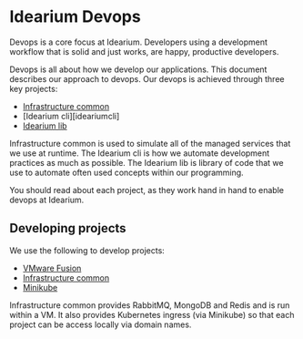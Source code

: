 # Idearium Devops

Devops is a core focus at Idearium. Developers using a development workflow that is solid and just works, are happy, productive developers.

Devops is all about how we develop our applications. This document describes our approach to devops. Our devops is achieved through three key projects:

- [Infrastructure common][infrastructurecommon]
- [Idearium cli][ideariumcli]
- [Idearium lib][ideariumlib]

Infrastructure common is used to simulate all of the managed services that we use at runtime. The Idearium cli is how we automate development practices as much as possible. The Idearium lib is library of code that we use to automate often used concepts within our programming.

You should read about each project, as they work hand in hand to enable devops at Idearium.

## Developing projects

We use the following to develop projects:

- [VMware Fusion][vmwarefusion]
- [Infrastructure common][infrastructurecommon]
- [Minikube][minikube]

Infrastructure common provides RabbitMQ, MongoDB and Redis and is run within a VM. It also provides Kubernetes ingress (via Minikube) so that each project can be access locally via domain names.

[infrastructurecommon]: https://github.com/idearium/infrastructure-common
[ideariumlci]: https://github.com/idearium/cli
[ideariumlib]: https://github.com/idearium/idearium-lib
[minikube]: https://github.com/kubernetes/minikube
[vmwarefusion]: https://www.vmware.com/au/products/fusion.html
